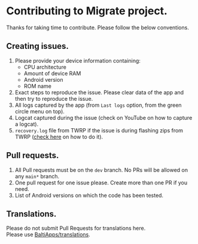 # Contributing to Migrate project.

Thanks for taking time to contribute. Please follow the below conventions.

## Creating issues.
1. Please provide your device information containing:
    - CPU architecture  
    - Amount of device RAM  
    - Android version  
    - ROM name  
2. Exact steps to reproduce the issue. Please clear data of the app and then try to reproduce the issue.  
3. All logs captured by the app (from `Last logs` option, from the green circle menu on top).  
4. Logcat captured during the issue (check on YouTube on how to capture a logcat).  
5. `recovery.log` file from TWRP if the issue is during flashing zips from TWRP ([check here](Get_TWRP_recovery_log.md) on how to do it).  

## Pull requests.
1. All Pull requests must be on the `dev` branch. No PRs will be allowed on any `main*` branch.  
2. One pull request for one issue please. Create more than one PR if you need.  
3. List of Android versions on which the code has been tested.  

## Translations.
Please do not submit Pull Requests for translations here.  
Please use [BaltiApps/translations](https://github.com/BaltiApps/translations.git).  
